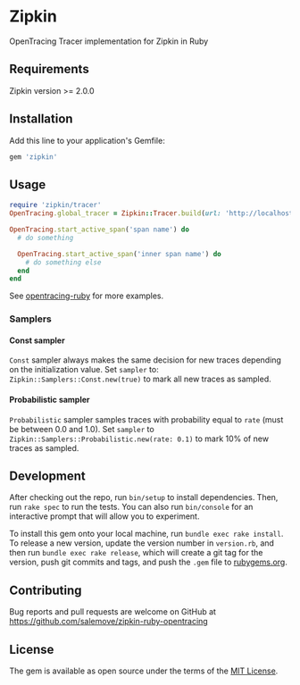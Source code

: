# Zipkin

OpenTracing Tracer implementation for Zipkin in Ruby

## Requirements

Zipkin version >= 2.0.0

## Installation

Add this line to your application's Gemfile:

```ruby
gem 'zipkin'
```

## Usage

```ruby
require 'zipkin/tracer'
OpenTracing.global_tracer = Zipkin::Tracer.build(url: 'http://localhost:9411', service_name: 'echo')

OpenTracing.start_active_span('span name') do
  # do something

  OpenTracing.start_active_span('inner span name') do
    # do something else
  end
end
```

See [opentracing-ruby](https://github.com/opentracing/opentracing-ruby) for more examples.

### Samplers

#### Const sampler

`Const` sampler always makes the same decision for new traces depending on the initialization value. Set `sampler` to: `Zipkin::Samplers::Const.new(true)` to mark all new traces as sampled.

#### Probabilistic sampler

`Probabilistic` sampler samples traces with probability equal to `rate` (must be between 0.0 and 1.0). Set `sampler` to `Zipkin::Samplers::Probabilistic.new(rate: 0.1)` to mark 10% of new traces as sampled.

## Development

After checking out the repo, run `bin/setup` to install dependencies. Then, run `rake spec` to run the tests. You can also run `bin/console` for an interactive prompt that will allow you to experiment.

To install this gem onto your local machine, run `bundle exec rake install`. To release a new version, update the version number in `version.rb`, and then run `bundle exec rake release`, which will create a git tag for the version, push git commits and tags, and push the `.gem` file to [rubygems.org](https://rubygems.org).

## Contributing

Bug reports and pull requests are welcome on GitHub at https://github.com/salemove/zipkin-ruby-opentracing


## License

The gem is available as open source under the terms of the [MIT License](http://opensource.org/licenses/MIT).

